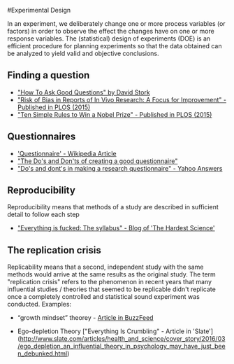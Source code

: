 #Experimental Design

In an experiment, we deliberately change one or more process variables (or factors) in order to observe the effect the changes have on one or more response variables. The (statistical) design of experiments (DOE) is an efficient procedure for planning experiments so that the data obtained can be analyzed to yield valid and objective conclusions. 

## Finding a question 

* ["How To Ask Good Questions" by David Stork](https://www.youtube.com/watch?v=PkcHstP6Ht0)
* ["Risk of Bias in Reports of In Vivo Research: A Focus for Improvement" - Published in PLOS (2015)](http://journals.plos.org/plosbiology/article?id=10.1371/journal.pbio.1002273)
* ["Ten Simple Rules to Win a Nobel Prize" - Published in PLOS (2015)](http://journals.plos.org/ploscompbiol/article?id=10.1371/journal.pcbi.1004084)



## Questionnaires 

* ['Questionnaire' - Wikipedia Article](http://en.wikipedia.org/wiki/Questionnaire)
* ["The Do's and Don'ts of creating a good questionnaire"](https://prezi.com/bqmdj-9q4a4e/the-dos-and-donts-of-creating-a-good-questionnaire/)
* ["Do's and dont's in making a research questionnaire" - Yahoo Answers](https://answers.yahoo.com/question/index?qid=20080803204823AA852iP)


## Reproducibility 

Reproducibility means that methods of a study are described in sufficient detail to follow each step 

* ["Everything is fucked: The syllabus" - Blog of 'The Hardest Science'](https://hardsci.wordpress.com/2016/08/11/everything-is-fucked-the-syllabus/)

## The replication crisis 

Replicability means that a second, independent study with the same methods would arrive at the same results as the original study. The term "replication crisis" refers to the phenomenon in recent years that many influential studies / theories that seemed to be replicable didn't replicate once a completely controlled and statistical sound experiment was conducted. Examples:

* “growth mindset” theorey - [Article in BuzzFeed](https://www.buzzfeed.com/tomchivers/what-is-your-mindset?utm_term=.sfDk1gDqW#.vhkaRQkDv)

* Ego-depletion Theory ["Everything Is Crumbling" - Article in 'Slate'] (http://www.slate.com/articles/health_and_science/cover_story/2016/03/ego_depletion_an_influential_theory_in_psychology_may_have_just_been_debunked.html)

